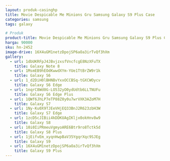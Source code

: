 ```yaml
---
layout: produk-casinghp
title: Movie Despicable Me Minions Gru Samsung Galaxy S9 Plus Case
categories: samsung
tags: galaxy

# Produk
product-title: Movie Despicable Me Minions Gru Samsung Galaxy S9 Plus Case
harga: 90000
sku: hn-2452
image-drive: 16X4uGM1netzDpojSP6aOa3irTvQf3hXm
gallery:
  - url: 1dbUKRFpJ4JBvjzxsfVncfcgE8NzXFuTX
    title: Galaxy Note 8
  - url: 1MsmEB9hEOdKwwdXYm-YUe1TtBrZW9r1k
    title: Galaxy S6
  - url: 1_d2DiH0lBHNBvYxxOCCBSq-tGXCWOycv
    title: Galaxy S6 Edge
  - url: 1nqrC8Wd0G-LO532yO0ydUdtb6LLTNUFu
    title: Galaxy S6 Edge Plus
  - url: 1QWf6JhLP7eTP88Z0y0u7wrVXK3AZoM7H
    title: Galaxy S7
  - url: 1Ny-Ku0X9TJEeVHjEQ33BnJ2R623zbH3W
    title: Galaxy S7 Edge
  - url: 1zcD5cJIBii4kDDKUAgIKljx0okHnv8w9
    title: Galaxy S8
  - url: 10i0IiPRmeuVgmyoARE6Btr9ro8Tctk5d
    title: Galaxy S8 Plus
  - url: 1jEifvEm_xyqnHwpBaV35YgqrXqc9SJEg
    title: Galaxy S9
  - url: 16X4uGM1netzDpojSP6aOa3irTvQf3hXm
    title: Galaxy S9 Plus
---
```

